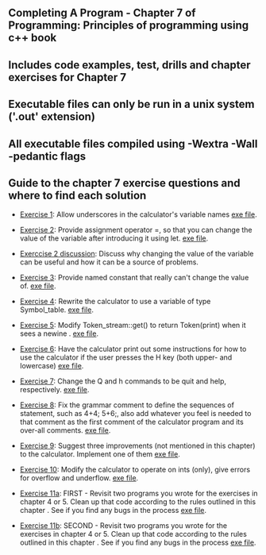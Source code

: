 ## Completing A Program - Chapter 7 of Programming: Principles of programming using c++ book
## Includes code examples, test, drills and chapter exercises for Chapter 7
## Executable files can only be run in a unix system ('.out' extension)
## All executable files compiled using -Wextra -Wall -pedantic flags


## Guide to the chapter 7 exercise questions and where to find each solution

* [Exercise 1](./exercise01cal.cpp): Allow underscores in the calculator's variable names [exe file](./cal01).

* [Exercise 2](./exercise02cal.cpp): Provide assignment operator =, so that you can change the value of the variable after introducing it using let. [exe file](./cal02).

* [Exerccise 2 discussion](./exercise02discussion.txt): Discuss why changing the value of the variable can be useful and how it can be a source of problems.

* [Exercise 3](./exercise03cal.cpp): Provide named constant that really can't change the value of. [exe file](./cal03).

* [Exercise 4](./exercise04cal.cpp): Rewrite the calculator to use a variable of type Symbol_table. [exe file](./cal04).

* [Exercise 5](./exercise05cal.cpp): Modify Token_stream::get() to return Token(print) when it sees a newine . [exe file](./cal05).

* [Exercise 6](./exercise06cal.cpp): Have the calculator print out some instructions for how to use the calculator if the user presses the H key (both upper- and lowercase) [exe file](./cal06).

* [Exercise 7](./exercise07cal.cpp): Change the Q and h commands to be quit and help, respectively. [exe file](./cal07).

* [Exercise 8](./exercise08cal.cpp): Fix the grammar comment to define the sequences of statement, such as 4+4; 5+6;, also add whatever you feel is needed to that comment as the first comment of the calculator program and its over-all comments. [exe file](./cal08).

* [Exercise 9](./exercise09cal.cpp): Suggest three improvements (not mentioned in this chapter) to the calculator. Implement one of them [exe file](./cal09).

* [Exercise 10](./exercise10cal.cpp): Modify the calculator to operate on ints (only), give errors for overflow and underflow. [exe file](./cal10).

* [Exercise 11a](./exercise11a.cpp): FIRST - Revisit two programs you wrote for the exercises in chapter 4 or 5. Clean up that code according to the rules outlined in this chapter . See if you find any bugs in the process [exe file](./cal11a).

* [Exercise 11b](./exercise11b.cpp): SECOND - Revisit two programs you wrote for the exercises in chapter 4 or 5. Clean up that code according to the rules outlined in this chapter . See if you find any bugs in the process [exe file](./cal11b).